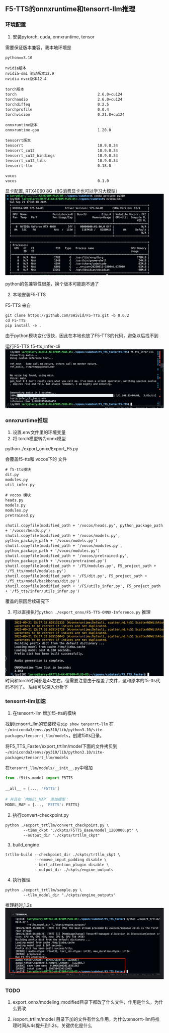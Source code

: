 ## F5-TTS的onnxruntime和tensorrt-llm推理

### 环境配置

1. 安装pytorch, cuda, onnxruntime, tensor

需要保证版本兼容，我本地环境是
```
python==3.10

nvidia版本
nvidia-smi 驱动版本12.9
nvidia nvcc版本12.4

torch版本
torch                                    2.6.0+cu124
torchaudio                               2.6.0+cu124
torchdiffeq                              0.2.5
torchprofile                             0.0.4
torchvision                              0.21.0+cu124

onnxruntime版本
onnxruntime-gpu                          1.20.0

tensorrt版本
tensorrt                                 10.9.0.34
tensorrt_cu12                            10.9.0.34
tensorrt_cu12_bindings                   10.9.0.34
tensorrt_cu12_libs                       10.9.0.34
tensorrt-llm                             0.18.0

vocos
vocos                                    0.1.0
```
显卡配置, RTX4060 8G（8G消费显卡也可以学习大模型）
![alt text](assets/image0.png)

python的包兼容性很差，换个版本可能跑不通了



2. 本地安装F5-TTS

F5-TTS 来自
```
git clone https://github.com/SWivid/F5-TTS.git -b 0.6.2
cd F5-TTS
pip install -e .
```

由于python模块变化很快，因此在本地也放了F5-TTS的代码，避免以后找不到

运行F5-TTS
f5-tts_infer-cli
![alt text](assets/image1.png)


### onnxruntime推理
1. 设置.env文件里的环境变量
2. 将 torch模型转为onnx模型

python ./export_onnx/Export_F5.py

会覆盖f5-tts和 vocos下的 文件
```
# f5-tts模块
dit.py
modules.py
util_infer.py

# vocos 模块
heads.py
models.py
modules.py
pretrained.py

shutil.copyfile(modified_path + '/vocos/heads.py', python_package_path + '/vocos/heads.py')
shutil.copyfile(modified_path + '/vocos/models.py', python_package_path + '/vocos/models.py')
shutil.copyfile(modified_path + '/vocos/modules.py', python_package_path + '/vocos/modules.py')
shutil.copyfile(modified_path + '/vocos/pretrained.py', python_package_path + '/vocos/pretrained.py')
shutil.copyfile(modified_path + '/F5/modules.py', F5_project_path + '/f5_tts/model/modules.py')
shutil.copyfile(modified_path + '/F5/dit.py', F5_project_path + '/f5_tts/model/backbones/dit.py')
shutil.copyfile(modified_path + '/F5/utils_infer.py', F5_project_path + '/f5_tts/infer/utils_infer.py')
```
覆盖的原因后续研究下

3. 可以直接执行`python ./export_onnx/F5-TTS-ONNX-Inference.py` 推理

![alt text](assets/image2.png)
时间和torch时间都是4s左右，但需要注意由于覆盖了文件，这和原本的f5-tts代码不同了。
后续可以深入分析下

### tensorrt-llm加速

1. 在tensorrt-llm 增加f5-tts的模块

找到tensorrt_llm的安装模块`pip show tensorrt-llm`
在`~/miniconda3/envs/py310/lib/python3.10/site-packages/tensorrt_llm/models`，创建f5tts目录。

将F5_TTS_Faster/export_trtllm/model下面的文件拷贝到`~/miniconda3/envs/py310/lib/python3.10/site-packages/tensorrt_llm/models`

在`tensorrt_llm/models/__init__.py`中增加

```python
from .f5tts.model import F5TTS

__all__ = [..., 'F5TTS']

# 并且在 `MODEL_MAP` 添加模型：
MODEL_MAP = {..., 'F5TTS': F5TTS}
```

2. 执行convert-checkpoint.py

```
python ./export_trtllm/convert_checkpoint.py \
        --timm_ckpt "./ckpts/F5TTS_Base/model_1200000.pt" \
        --output_dir "./ckpts/trtllm_ckpt"

```

3. build_engine

```
trtllm-build --checkpoint_dir ./ckpts/trtllm_ckpt \
             --remove_input_padding disable \
             --bert_attention_plugin disable \
             --output_dir ./ckpts/engine_outputs
```

4. 执行推理

```
python ./export_trtllm/sample.py \
        --tllm_model_dir "./ckpts/engine_outputs"
```

推理耗时,1.2s
![alt text](assets/image3.png)

### TODO

1. export_onnx/modeling_modified目录下都改了什么文件，作用是什么，为什么要改

2. /export_trtllm/model 目录下加的文件有什么作用，为什么tensorrt-llm将推理时间从4s提升到1.2s，关键优化是什么